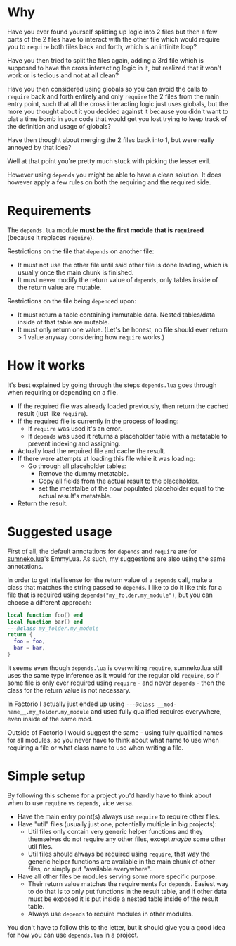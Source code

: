 
# Why

Have you ever found yourself splitting up logic into 2 files but then a few parts of the 2 files have to interact with the other file which would require you to `require` both files back and forth, which is an infinite loop?

Have you then tried to split the files again, adding a 3rd file which is supposed to have the cross interacting logic in it, but realized that it won't work or is tedious and not at all clean?

Have you then considered using globals so you can avoid the calls to `require` back and forth entirely and only `require` the 2 files from the main entry point, such that all the cross interacting logic just uses globals, but the more you thought about it you decided against it because you didn't want to plat a time bomb in your code that would get you lost trying to keep track of the definition and usage of globals?

Have then thought about merging the 2 files back into 1, but were really annoyed by that idea?

Well at that point you're pretty much stuck with picking the lesser evil.

However using `depends` you might be able to have a clean solution. It does however apply a few rules on both the requiring and the required side.

# Requirements

The `depends.lua` module **must be the first module that is `require`ed** (because it replaces `require`).

Restrictions on the file that `depends` on another file:
- It must not use the other file until said other file is done loading, which is usually once the main chunk is finished.
- It must never modify the return value of `depends`, only tables inside of the return value are mutable.

Restrictions on the file being `depend`ed upon:
- It must return a table containing immutable data. Nested tables/data inside of that table are mutable.
- It must only return one value. (Let's be honest, no file should ever return > 1 value anyway considering how `require` works.)

# How it works

It's best explained by going through the steps `depends.lua` goes through when requiring or depending on a file.

- If the required file was already loaded previously, then return the cached result (just like `require`).
- If the required file is currently in the process of loading:
  - If `require` was used it's an error.
  - If `depends` was used it returns a placeholder table with a metatable to prevent indexing and assigning.
- Actually load the required file and cache the result.
- If there were attempts at loading this file while it was loading:
  - Go through all placeholder tables:
    - Remove the dummy metatable.
    - Copy all fields from the actual result to the placeholder.
    - set the metatalbe of the now populated placeholder equal to the actual result's metatable.
- Return the result.

# Suggested usage

First of all, the default annotations for `depends` and `require` are for [sumneko.lua](https://github.com/sumneko/lua-language-server)'s EmmyLua. As such, my suggestions are also using the same annotations.

In order to get intellisense for the return value of a `depends` call, make a class that matches the string passed to `depends`. I like to do it like this for a file that is required using `depends("my_folder.my_module")`, but you can choose a different approach:

```lua
local function foo() end
local function bar() end
---@class my_folder.my_module
return {
  foo = foo,
  bar = bar,
}
```

It seems even though `depends.lua` is overwriting `require`, sumneko.lua still uses the same type inference as it would for the regular old `require`, so if some file is only ever required using `require` - and never `depends` - then the class for the return value is not necessary.

In Factorio I actually just ended up using `---@class __mod-name__.my_folder.my_module` and used fully qualified requires everywhere, even inside of the same mod.

Outside of Factorio I would suggest the same - using fully qualified names for all modules, so you never have to think about what name to use when requiring a file or what class name to use when writing a file.

# Simple setup

By following this scheme for a project you'd hardly have to think about when to use `require` vs `depends`, vice versa.

- Have the main entry point(s) always use `require` to require other files.
- Have "util" files (usually just one, potentially multiple in big projects):
  - Util files only contain very generic helper functions and they themselves do not require any other files, except _maybe_ some other util files.
  - Util files should always be required using `require`, that way the generic helper functions are available in the main chunk of other files, or simply put "available everywhere".
- Have all other files be modules serving some more specific purpose.
  - Their return value matches the requirements for `depends`. Easiest way to do that is to only put functions in the result table, and if other data must be exposed it is put inside a nested table inside of the result table.
  - Always use `depends` to require modules in other modules.

You don't have to follow this to the letter, but it should give you a good idea for how you can use `depends.lua` in a project.
